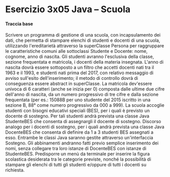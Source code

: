 # Esercizio 3x05 Java – Scuola
#### Traccia base
Scrivere un programma di gestione di una scuola, con incapsulamento dei dati, che
permetta di stampare elenchi di studenti e docenti di una scuola, utilizzando l'ereditarietà
attraverso la superClasse Persona per raggruppare le caratteristiche comuni alle sottoclassi
Studente e Docente: nome, cognome, anno di nascita. Gli studenti avranno l'esclusiva della
classe, sezione frequentata e matricola, i docenti della materia insegnata.
L'anno di nascita dovrà essere sottoposto a un filtro che accetti docenti nati tra il 1963 e il
1993, e studenti nati prima del 2017, con relativo messaggio di avviso sull'esito
dell'inserimento; il metodo di controllo dovrà di conseguenza essere abstract in superClasse.
La matricola dev'essere univoca di 6 caratteri (anche se inizia per 0) composta dalle ultime
due cifre dell'anno di nascita, da un numero progressivo di tre cifre e dalla sezione
frequentata (per es.: 15088B per uno studente del 2015 iscritto in una sezione B, 88° come
numero progressivo da 000 a 999).
La scuola accoglie studenti con bisogni educativi speciali (BES), per i quali è previsto un
docente di sostegno. Per tali studenti andrà prevista una classe Java StudenteBES che
consenta di assegnargli il docente di sostegno. Discorso analogo per i docenti di sostegno,
per i quali andrà prevista una classe Java DocenteBES che consenta di definire da 1 a 3
studenti BES assegnati a esso. Entrambe le classi Java saranno gestite attraverso
un'interfaccia Sostegno. Gli abbinamenti andranno fatti previo semplice inserimento dei
nomi, senza collegare tra loro istanze di DocenteBES con istanze di StudenteBES.
Predisporre un menù da terminale per inserire la figura scolastica desiderata tra le categorie
previste, nonché la possibilità di stampare gli elenchi di tutti gli studenti e/oppure di tutti i
docenti su richiesta.
